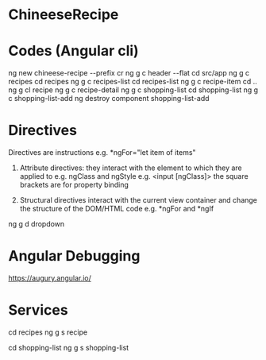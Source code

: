 # ChineeseRecipe

# Codes (Angular cli)
ng new chineese-recipe --prefix cr
ng g c header --flat
cd src/app
ng g c recipes
cd recipes
ng g c recipes-list
cd recipes-list
ng g c recipe-item
cd ..
ng g cl recipe
ng g c recipe-detail
ng g c shopping-list
cd shopping-list
ng g c shopping-list-add
ng destroy component shopping-list-add

# Directives
Directives are instructions e.g. *ngFor="let item of items"
1. Attribute directives: they interact with the element to which they are applied to e.g. ngClass and ngStyle e.g. <input [ngClass]> the square brackets are for property binding

2. Structural directives interact with the current view container and change the structure of the DOM/HTML code e.g. *ngFor and *ngIf

ng g d dropdown

# Angular Debugging
https://augury.angular.io/

# Services
cd recipes
ng g s recipe

cd shopping-list
ng g s shopping-list